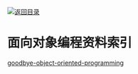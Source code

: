 [![返回目录](https://parg.co/UGo)](https://parg.co/b4z) 
 
 


 


 


 



# 面向对象编程资料索引
[goodbye-object-oriented-programming](https://medium.com/@cscalfani/goodbye-object-oriented-programming-a59cda4c0e53#.i54vkh92m)
